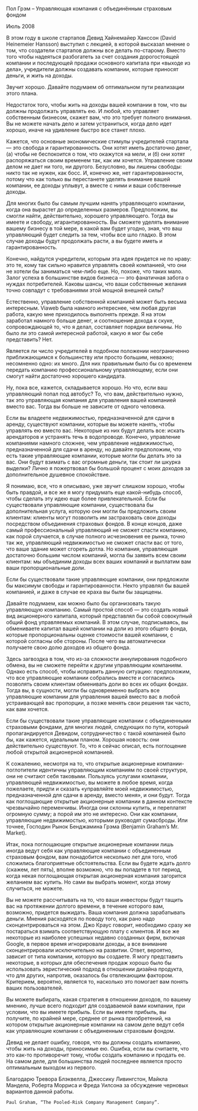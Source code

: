 

Пол Грэм – Управляющая компания с объединённым страховым фондом

Июль 2008

В этом году в школе стартапов Девид Хайнемайер Ханссон (David Heinemeier Hansson) выступил с лекцией, в которой высказал мнение о том, что создатели стартапов должны все делать по-старому. Вместо того чтобы надеяться разбогатеть за счет создания дорогостоящей компании и последующей продажи основного капитала при «выходе из дела», учредители должны создавать компании, которые приносят деньги, и жить на доходы.

Звучит хорошо. Давайте подумаем об оптимальном пути реализации этого плана.

Недостаток того, чтобы жить на доходы вашей компании в том, что вы должны продолжать управлять ею. И любой, кто управляет собственным бизнесом, скажет вам, что это требует полного внимания. Вы не можете начать дело и затем устраниться, когда дело идет хорошо, иначе на удивление быстро все станет плохо.

Кажется, что основные экономические стимулы учредителей стартапа — это свобода и гарантированность. Они хотят иметь достаточно денег, (а) чтобы не беспокоится о том, что окажутся на мели, и (б) они хотят распоряжаться своим временем так, как им хочется. Управление своим делом не дает ни того, ни другого. Безусловно, вы лишены свободы: никто так не нужен, как босс. И, конечно же, нет гарантированности, потому что как только вы перестанете уделять внимание вашей компании, ее доходы уплывут, а вместе с ними и ваши собственные доходы.

Для многих было бы самым лучшим нанять управляющего компании, когда она вырастет до определенных размеров. Предположим, вы смогли найти, действительно, хорошего управляющего. Тогда вы имеете и свободу, игарантированность. Вы сможете уделять внимание вашему бизнесу в той мере, в какой вам будет угодно, зная, что ваш управляющий будет следить за тем, чтобы все шло гладко. В этом случае доходы будут продолжать расти, а вы будете иметь и гарантированность.

Конечно, найдутся учредители, которым эта идея придется не по нраву: это те, кому так сильно нравится управлять своей компанией, что они не хотели бы заниматься чем-либо еще. Но, похоже, что таких мало. Залог успеха в большинстве видов бизнеса — это фанатичная забота о нуждах потребителей. Каковы шансы, что ваши собственные желания точно совпадут с требованиями этой мощной внешней силы?

Естественно, управление собственной компанией может быть весьма интересным. Viaweb была намного интереснее, чем любая другая работа, какую мне приходилось выполнять прежде. Я на этом заработал намного больше денег, и соотношение дохода к скуке, сопровождающей то, что я делал, составляет порядки величины. Но было ли это самой интересной работой, какую я мог бы себе представить? Нет.

Является ли число учредителей в подобном положении неограниченно приближающимся к большинству или просто большим, неважно; несомненно одно: их много. Для них правильным было бы со временем передать компанию профессиональному управляющему, если они смогут найти достаточно хорошего кандидата.

Ну, пока все, кажется, складывается хорошо. Но что, если ваш управляющий попал под автобус? То, что вам, действительно нужно, так это управляющая компания для управления вашей компанией вместо вас. Тогда вы больше не зависите от одного человека.

Если вы владеете недвижимостью, предназначенной для сдачи в аренду, существуют компании, которые вы можете нанять, чтобы управлять ею вместо вас. Некоторые из них будут делать все: искать арендаторов и устранять течь в водопроводе. Конечно, управление компаниями намного сложнее, чем управление недвижимостью, предназначенной для сдачи в аренду, но давайте предположим, что есть такие управляющие компании, которые могли бы делать это за вас. Они будут взимать с вас огромные деньги, так стоит ли шкурка выделки? Лично я пожертвовал бы большой процент с моих доходов за дополнительное душевное спокойствие.

Я понимаю, все, что я описываю, уже звучит слишком хорошо, чтобы быть правдой, и все же я могу придумать еще какой-нибудь способ, чтобы сделать эту идею еще более привлекательной. Если бы существовали управляющие компании, существовала бы дополнительная услуга, которую они могли бы предложить своим клиентам: клиенты могут позволить им застраховать свои доходы посредством объединения страховых фондов. В конце концов, даже самый профессиональный управляющий не сможет спасти компанию, как порой случается, в случае полного исчезновения ее рынка, точно так же, управляющий недвижимостью не сможет спасти вас от того, что ваше здание может сгореть дотла. Но компания, управляющая достаточно большим числом компаний, могла бы заявить всем своим клиентам: мы объединим доходы всех ваших компаний и выплатим вам ваши пропорциональные доли.

Если бы существовали такие управляющие компании, они предложили бы максимум свободы и гарантированности. Некто управлял бы вашей компанией, и даже в случае ее краха вы были бы защищены.

Давайте подумаем, как можно было бы организовать такую управляющую компанию. Самый простой способ — это создать новый вид акционерного капитала, который представлял бы собой совокупный общий фонд управляемых компаний. В этом случае, подписываясь, вы обмениваете капитал вашей компании на доли из этого общего фонда, которые пропорциональны оценке стоимости вашей компании, с которой согласны обе стороны. После чего вы автоматически получаете свою долю доходов из общего фонда.

Здесь загвоздка в том, что из-за сложности аннулирования подобного обмена, вы не сможете перейти к другим управляющим компаниям. Однако есть способ, чтобы исправить данную ситуацию: предположим, что все управляющие компании собрались вместе и согласились позволять своим клиентам обменивать доли во всех их общих фондах. Тогда вы, в сущности, могли бы одновременно выбрать все управляющие компании для управления вашей вместо вас в любой устраивающей вас пропорции, а позже менять свои решения так часто, как вам хочется.

Если бы существовали такие управляющие компании с объединенными страховыми фондами, для многих людей, следующих по пути, который пропагандируется Девидом, сотрудничество с такой компанией было бы, как кажется, идеальным планом. Хорошая новость: они действительно существуют. То, что я сейчас описал, есть поглощение любой открытой акционерной компанией.

К сожалению, несмотря на то, что открытые акционерные компании-поглотители идентичны управляющим компаниям по своей структуре, они не считают себя таковыми. Пользуясь услугами компании, управляющей недвижимостью, вы можете в любое время, когда пожелаете, придти и сказать «управляйте моей недвижимостью, предназначенной для сдачи в аренду, вместо меня», и они будут. Тогда как поглощающие открытые акционерные компании в данном контексте чрезвычайно переменчивы. Иногда они склонны купить, и переплатят огромную сумму; а порой им это не интересно. Они как компании, управляющие недвижимостью, которыми руководят сумасброды. Или точнее, Господин Рынок Бенджамина Грэма (Benjamin Graham’s Mr. Market).

Итак, пока поглощающие открытые акционерные компании лишь иногда ведут себя как управляющие компании с объединенным страховым фондом, вам понадобится несколько лет для того, чтоб сложились благоприятные обстоятельства. Если вы будете ждать долго (скажем, лет пять), вполне возможно, что вы попадете в тот период, когда некая поглощающая открытая акционерная компания загорится желанием вас купить. Но сами вы выбрать момент, когда этому случиться, не можете.

Вы не можете рассчитывать на то, что ваши инвесторы будут тащить вас на протяжении долгого времени, в течение которого вам, возможно, придется выжидать. Ваша компания должна зарабатывать деньги. Мнения расходятся по поводу того, как рано надо сконцентрироваться на этом. Джо Краус говорит, необходимо сразу же постараться взимать соответствующую плату с клиентов. И все же некоторые из наиболее успешных недавно созданных фирм, включая Google, в первое время игнорировали доходы, а все внимание сконцентрировали исключительно на развитии. Ответ, вероятно, зависит от типа компании, которую вы создаете. Я могу представить некоторые, в которых для обеспечения продаж хорошо было бы использовать эвристический подход в отношении дизайна продукта, что для других, напротив, оказалось бы отвлекающим фактором. Критерием, вероятно, является то, насколько это помогает вам понять ваших пользователей.

Вы можете выбирать, какая стратегия в отношении доходов, по вашему мнению, лучше всего подходит для создаваемой вами компании, при условии, что вы имеете прибыль. Если вы имеете прибыль, вы получите, по крайней мере, среднее от рынка приобретений, на котором открытые акционерные компании на самом деле ведут себя как управляющие компании с объединенным страховым фондом.

Девид не делает ошибку, говоря, что вы должны создать компанию, чтобы жить на доходы, приносимые ею. Ошибка, если вы считаете, что это как-то противоречит тому, чтобы создать компанию и продать ее. На самом деле, для большинства людей последнее является просто оптимальным выходом из первого.

Благодарю Тревора Блэквелла, Джессику Ливингстон, Майкла Мандела, Роберта Морриса и Фреда Уилсона за обсуждение черновых вариантов данной работы.

    Paul Graham, “The Pooled-Risk Company Management Company”.
